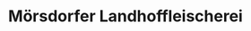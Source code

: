 ---
title: "Mörsdorfer Landhoffleischerei"
url: /hermsdorf/moersdorfer-landhoffleischerei/
shop: Metzgerei
---